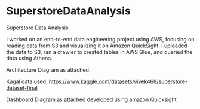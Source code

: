 # SuperstoreDataAnalysis
Superstore Data Analysis

I worked on an end-to-end data engineering project using AWS, focusing on reading data from S3 and visualizing it on Amazon QuickSight. I uploaded the data to S3, ran a crawler to created tables in AWS Glue, and queried the data using Athena. 

Architecture Diagram as attached.

Kagal data used: https://www.kaggle.com/datasets/vivek468/superstore-dataset-final

Dashboard Diagram as attached developed using amazon Quicksight
